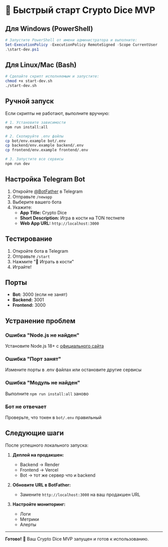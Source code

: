 # 🚀 Быстрый старт Crypto Dice MVP

## Для Windows (PowerShell)

```powershell
# Запустите PowerShell от имени администратора и выполните:
Set-ExecutionPolicy -ExecutionPolicy RemoteSigned -Scope CurrentUser
.\start-dev.ps1
```

## Для Linux/Mac (Bash)

```bash
# Сделайте скрипт исполняемым и запустите:
chmod +x start-dev.sh
./start-dev.sh
```

## Ручной запуск

Если скрипты не работают, выполните вручную:

```bash
# 1. Установите зависимости
npm run install:all

# 2. Скопируйте .env файлы
cp bot/env.example bot/.env
cp backend/env.example backend/.env
cp frontend/env.example frontend/.env

# 3. Запустите все сервисы
npm run dev
```

## Настройка Telegram Bot

1. Откройте [@BotFather](https://t.me/BotFather) в Telegram
2. Отправьте `/newapp`
3. Выберите вашего бота
4. Укажите:
   - **App Title:** Crypto Dice
   - **Short Description:** Игра в кости на TON тестнете
   - **Web App URL:** `http://localhost:3000`

## Тестирование

1. Откройте бота в Telegram
2. Отправьте `/start`
3. Нажмите "🎲 Играть в кости"
4. Играйте!

## Порты

- **Bot:** 3000 (если не занят)
- **Backend:** 3001
- **Frontend:** 3000

## Устранение проблем

### Ошибка "Node.js не найден"
Установите Node.js 18+ с [официального сайта](https://nodejs.org/)

### Ошибка "Порт занят"
Измените порты в .env файлах или остановите другие сервисы

### Ошибка "Модуль не найден"
Выполните `npm run install:all` заново

### Бот не отвечает
Проверьте, что токен в `bot/.env` правильный

## Следующие шаги

После успешного локального запуска:

1. **Деплой на продакшен:**
   - Backend → Render
   - Frontend → Vercel
   - Bot → тот же сервер что и backend

2. **Обновите URL в BotFather:**
   - Замените `http://localhost:3000` на ваш продакшен URL

3. **Настройте мониторинг:**
   - Логи
   - Метрики
   - Алерты

---

**Готово!** 🎉 Ваш Crypto Dice MVP запущен и готов к использованию.
